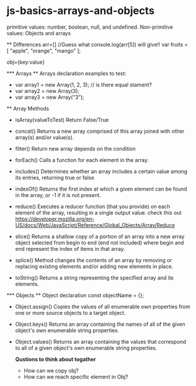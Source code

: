 # js-basics-arrays-and-objects

primitive values: number, boolean, null, and undefined.
Non-primitive values: Objects and arrays

** Differences 
  arr=[]  //Guess what console.log(arr[5]) will give!!
  var fruits = [ "apple", "orange", "mango" ];

  obj={key:value}

*** Arrays
** Arrays declaration
  examples to test:
  - var array1 = new Array(1, 2, 3);  // is there equal stament?
  - var array2 = new Array(3);
  - var array3 = new Array("3");

** Array Methods
 * isArray(valueToTest)
    Return False/True

 * concat()
    Returns a new array comprised of this array joined with other array(s) and/or value(s).

 * filter()
    Return new array depends on the condition

 * forEach()
    Calls a function for each element in the array.

 * includes()
    Determines whether an array includes a certain value among its entries, returning true or false 

 * indexOf()
    Returns the first index at which a given element can be found in the array, or -1 if it is not present.

 * reduce()
    Executes a reducer function (that you provide) on each element of the array, resulting in a single output value.
    check this out https://developer.mozilla.org/en-US/docs/Web/JavaScript/Reference/Global_Objects/Array/Reduce

 * slice()
    Returns a shallow copy of a portion of an array into a new array object selected from begin to end (end not included) where begin and end represent the index of items in that array.
  
 * splice()
    Method changes the contents of an array by removing or replacing existing elements and/or adding new elements in place.
  
 * toString()
   Returns a string representing the specified array and its elements.


*** Objects
** Object declaration
   const objectName = {};

 * Object.assign()
   Copies the values of all enumerable own properties from one or more source objects to a target object.

 * Object.keys()
    Returns an array containing the names of all of the given object's own enumerable string properties.

 * Object.values()
    Returns an array containing the values that correspond to all of a given object's own enumerable string properties.

    **Qustions to think about togather**
    - How can we copy obj?
    - How can we reach specific element in Obj?




